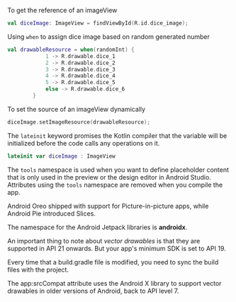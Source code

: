 To get the reference of an imageView
```kotlin
val diceImage: ImageView = findViewById(R.id.dice_image);
```

Using `when` to assign dice image based on random generated number
```kotlin
val drawableResource = when(randomInt) {
            1 -> R.drawable.dice_1
            2 -> R.drawable.dice_2
            3 -> R.drawable.dice_3
            4 -> R.drawable.dice_4
            5 -> R.drawable.dice_5
            else -> R.drawable.dice_6
        }
```

To set the source of an imageView dynamically
```kotlin
diceImage.setImageResource(drawableResource);
```

The `lateinit` keyword promises the Kotlin compiler that the variable will be initialized before the code calls any operations on it.
```kotlin
lateinit var diceImage : ImageView
```

The `tools` namespace is used when you want to define placeholder content that is only used in the preview or the design editor in Android Studio. Attributes using the `tools` namespace are removed when you compile the app.

Android Oreo shipped with support for Picture-in-picture apps, while Android Pie introduced Slices.

The namespace for the Android Jetpack libraries is __androidx__.

An important thing to note about _vector drawables_ is that they are supported in API 21 onwards. But your app's minimum SDK is set to API 19.

Every time that a build.gradle file is modified, you need to sync the build files with the project.

The app:srcCompat attribute uses the Android X library to support vector drawables in older versions of Android, back to API level 7.